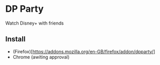 # DP Party
Watch Disney+ with friends

## Install
* (Firefox)[https://addons.mozilla.org/en-GB/firefox/addon/dpparty/]
* Chrome (awiting approval)
